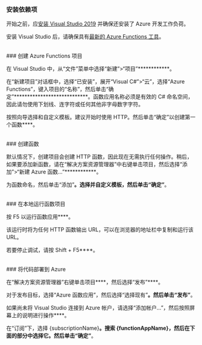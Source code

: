 ### 安装依赖项

开始之前，应<a href="https://go.microsoft.com/fwlink/?linkid=2016389" target="_blank">安装 Visual Studio 2019</a> 并确保还安装了 Azure 开发工作负荷。

安装 Visual Studio 后，请确保具有<a href="https://go.microsoft.com/fwlink/?linkid=2016394" target="_blank">最新的 Azure Functions 工具</a>。

<br/>
### 创建 Azure Functions 项目

在 Visual Studio 中，从“文件”菜单中选择“新建”>“项目”************。

在“新建项目”对话框中，选择“已安装”，展开“Visual C#”>“云”，选择“Azure Functions”，键入项目的“名称”，然后单击“确定”****************************。函数应用名称必须是有效的 C# 命名空间，因此请勿使用下划线、连字符或任何其他非字母数字字符。

按照向导选择和自定义模板。建议开始时使用 HTTP。然后单击“确定”以创建第一个函数****。

<br/>
### 创建函数

默认情况下，创建项目会创建 HTTP 函数，因此现在无需执行任何操作。稍后，如果要添加新函数，请在“解决方案资源管理器”中右键单击项目，然后选择“添加”>“新建 Azure 函数...”************。

为函数命名，然后单击“添加”****。选择并自定义模板，然后单击“确定”****。

<br/>
### 在本地运行函数项目

按 F5 以运行函数应用****。

该运行时将为任何 HTTP 函数输出 URL，可以在浏览器的地址栏中复制和运行该 URL。

若要停止调试，请按 Shift + F5****。

<br/>
### 将代码部署到 Azure

在“解决方案资源管理器”右键单击项目****，然后选择“发布”****。

对于发布目标，选择“Azure 函数应用”，然后选择“选择现有”****。然后单击“发布”****。

如果尚未将 Visual Studio 连接到 Azure 帐户，请选择“添加帐户...”，然后按照屏幕上的说明进行操作****。

在“订阅”下，选择 {subscriptionName}****。搜索 {functionAppName}，然后在下面的部分中选择它。然后单击“确定”****。
